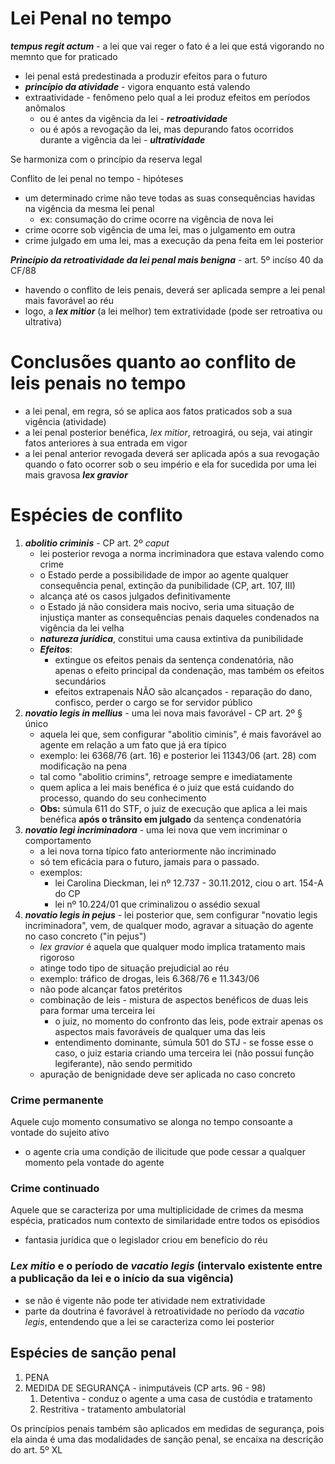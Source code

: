 # Lei Penal no tempo

**_tempus regit actum_** - a lei que vai reger o fato é a lei que está vigorando no memnto que for praticado
- lei penal está predestinada a produzir efeitos para o futuro
- **_princípio da atividade_** - vigora enquanto está valendo
- extraatividade - fenômeno pelo qual a lei produz efeitos em períodos anômalos
  - ou é antes da vigência da lei - **_retroatividade_**
  - ou é após a revogação da lei, mas depurando fatos ocorridos durante a vigência da lei - **_ultratividade_**
  
Se harmoniza com o princípio da reserva legal

Conflito de lei penal no tempo - hipóteses
- um determinado crime não teve todas as suas consequências havidas na vigência da mesma lei penal
  - ex: consumação do crime ocorre na vigência de nova lei
- crime ocorre sob vigência de uma lei, mas o julgamento em outra
- crime julgado em uma lei, mas a execução da pena feita em lei posterior

**_Princípio da retroatividade da lei penal mais benigna_** - art. 5º incíso 40 da CF/88
- havendo o conflito de leis penais, deverá ser aplicada sempre a lei penal mais favorável ao réu
- logo, a **_lex mitior_** (a lei melhor) tem extratividade (pode ser retroativa ou ultrativa)

# Conclusões quanto ao conflito de leis penais no tempo
- a lei penal, em regra, só se aplica aos fatos praticados sob a sua vigência (atividade)
- a lei penal posterior benéfica, _lex mitior_, retroagirá, ou seja, vai atingir fatos anteriores à sua entrada em vigor
- a lei penal anterior revogada deverá ser aplicada após a sua revogação quando o fato ocorrer sob o seu império e ela for sucedida por uma lei mais gravosa **_lex gravior_**


# Espécies de conflito
1. **_abolitio criminis_** - CP art. 2º _caput_
   - lei posterior revoga a norma incriminadora que estava valendo como crime
   - o Estado perde a possibilidade de impor ao agente qualquer consequência penal, extinção da punibilidade (CP, art. 107, III)
   - alcança até os casos julgados definitivamente
   - o Estado já não considera mais nocivo, seria uma situação de injustiça manter as consequências penais daqueles condenados na vigência da lei velha
   - **_natureza jurídica_**, constitui uma causa extintiva da punibilidade
   - **_Efeitos_**:
     - extingue os efeitos penais da sentença condenatória, não apenas o efeito principal da condenação, mas também os efeitos secundários
     - efeitos extrapenais NÃO são alcançados - reparação do dano, confisco, perder o cargo se for servidor público
2. **_novatio legis in mellius_** - uma lei nova mais favorável - CP art. 2º § único
   - aquela lei que, sem configurar "abolitio ciminis", é mais favorável ao agente em relação a um fato que já era típico
   - exemplo: lei 6368/76 (art. 16) e posterior lei 11343/06 (art. 28) com modificação na pena
   - tal como "abolitio crimins", retroage sempre e imediatamente
   - quem aplica a lei mais benéfica é o juiz que está cuidando do processo, quando do seu conhecimento
   - **Obs:** súmula 611 do STF, o juiz de execução que aplica a lei mais benéfica **após o trânsito em julgado** da sentença condenatória
3. **_novatio legi incriminadora_** - uma lei nova que vem incriminar o comportamento
   - a lei nova torna típico fato anteriormente não incriminado
   - só tem eficácia para o futuro, jamais para o passado.
   - exemplos: 
     - lei Carolina Dieckman, lei nº 12.737 - 30.11.2012, ciou o art. 154-A do CP
     - lei nº 10.224/01 que criminalizou o assédio sexual
4. **_novatio legis in pejus_** - lei posterior que, sem configurar "novatio legis incriminadora", vem, de qualquer modo, agravar a situação do agente no caso concreto ("in pejus")
   - _lex gravior_ é aquela que qualquer modo implica tratamento mais rigoroso
   - atinge todo tipo de situação prejudicial ao réu
   - exemplo: tráfico de drogas, leis 6.368/76 e 11.343/06
   - não pode alcançar fatos pretéritos
   - combinação de leis - mistura de aspectos benéficos de duas leis para formar uma terceira lei
     - o juiz, no momento do confronto das leis, pode extrair apenas os aspectos mais favoráveis de qualquer uma das leis
     - entendimento dominante, súmula 501 do STJ - se fosse esse o caso, o juiz estaria criando uma terceira lei (não possui função legiferante), não sendo permitido
   - apuração de benignidade deve ser aplicada no caso concreto

### Crime permanente
Aquele cujo momento consumativo se alonga no tempo consoante a vontade do sujeito ativo
- o agente cria uma condição de ilicitude que pode cessar a qualquer momento pela vontade do agente

### Crime continuado
Aquele que se caracteriza por uma multiplicidade de crimes da mesma espécia, praticados num contexto de similaridade entre todos os episódios
- fantasia jurídica que o legislador criou em benefício do réu


### _Lex mitio_ e o período de _vacatio legis_ (intervalo existente entre a publicação da lei e o início da sua vigência)
- se não é vigente não pode ter atividade nem extratividade
- parte da doutrina é favorável à retroatividade no período da _vacatio legis_, entendendo que a lei se caracteriza como lei posterior


## Espécies de sanção penal
1. PENA
2. MEDIDA DE SEGURANÇA - inimputáveis (CP arts. 96 - 98)
   1. Detentiva - conduz o agente a uma casa de custódia e tratamento
   2. Restritiva - tratamento ambulatorial

Os princípios penais também são aplicados em medidas de segurança, pois ela ainda é uma das modalidades de sanção penal, se encaixa na descrição do art. 5º XL
